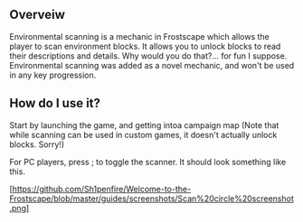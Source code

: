 ## Overveiw
Environmental scanning is a mechanic in Frostscape which allows the player to scan environment blocks. It allows you to unlock blocks to read their descriptions and details. Why would you do that?... for fun I suppose. Environmental scanning was added as a novel mechanic, and won't be used in any key progression.

## How do I use it?
Start by launching the game, and getting intoa  campaign map (Note that while scanning can be used in custom games, it doesn't actually unlock blocks. Sorry!)

For PC players, press ; to toggle the scanner. It should look something like this.

[https://github.com/Sh1penfire/Welcome-to-the-Frostscape/blob/master/guides/screenshots/Scan%20circle%20screenshot.png]
